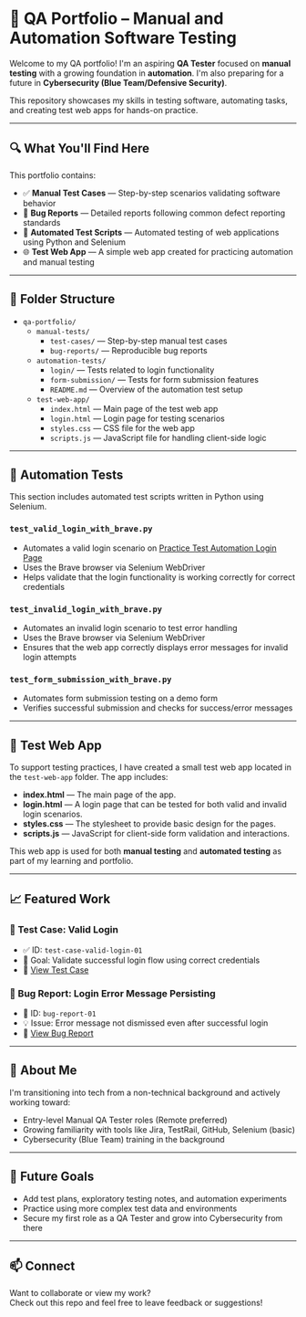 # 🧪 QA Portfolio – Manual and Automation Software Testing

Welcome to my QA portfolio! I'm an aspiring **QA Tester** focused on **manual testing** with a growing foundation in **automation**. I'm also preparing for a future in **Cybersecurity (Blue Team/Defensive Security)**.

This repository showcases my skills in testing software, automating tasks, and creating test web apps for hands-on practice.

---

## 🔍 What You'll Find Here

This portfolio contains:

- ✅ **Manual Test Cases** — Step-by-step scenarios validating software behavior
- 🐞 **Bug Reports** — Detailed reports following common defect reporting standards
- 🧪 **Automated Test Scripts** — Automated testing of web applications using Python and Selenium
- 🌐 **Test Web App** — A simple web app created for practicing automation and manual testing

---

## 📁 Folder Structure

- `qa-portfolio/`
  - `manual-tests/`
    - `test-cases/` — Step-by-step manual test cases
    - `bug-reports/` — Reproducible bug reports
  - `automation-tests/`
    - `login/` — Tests related to login functionality
    - `form-submission/` — Tests for form submission features
    - `README.md` — Overview of the automation test setup
  - `test-web-app/`
    - `index.html` — Main page of the test web app
    - `login.html` — Login page for testing scenarios
    - `styles.css` — CSS file for the web app
    - `scripts.js` — JavaScript file for handling client-side logic
---

## 🧪 Automation Tests

This section includes automated test scripts written in Python using Selenium.

### `test_valid_login_with_brave.py`
- Automates a valid login scenario on [Practice Test Automation Login Page](https://practicetestautomation.com/practice-test-login/)
- Uses the Brave browser via Selenium WebDriver
- Helps validate that the login functionality is working correctly for correct credentials

### `test_invalid_login_with_brave.py`
- Automates an invalid login scenario to test error handling
- Uses the Brave browser via Selenium WebDriver
- Ensures that the web app correctly displays error messages for invalid login attempts

### `test_form_submission_with_brave.py`
- Automates form submission testing on a demo form
- Verifies successful submission and checks for success/error messages

---

## 📁 Test Web App

To support testing practices, I have created a small test web app located in the `test-web-app` folder. The app includes:

- **index.html** — The main page of the app.
- **login.html** — A login page that can be tested for both valid and invalid login scenarios.
- **styles.css** — The stylesheet to provide basic design for the pages.
- **scripts.js** — JavaScript for client-side form validation and interactions.

This web app is used for both **manual testing** and **automated testing** as part of my learning and portfolio.

---

## 📈 Featured Work

### 🔹 Test Case: Valid Login
- ✅ ID: `test-case-valid-login-01`
- 🎯 Goal: Validate successful login flow using correct credentials
- 🔗 [View Test Case](./manual-tests/test-cases/test-case-valid-login-01.md)

### 🔹 Bug Report: Login Error Message Persisting
- 🐞 ID: `bug-report-01`
- 💡 Issue: Error message not dismissed even after successful login
- 🔗 [View Bug Report](./manual-tests/bug-reports/bug-report-01.md)

---

## 💼 About Me

I'm transitioning into tech from a non-technical background and actively working toward:
- Entry-level Manual QA Tester roles (Remote preferred)
- Growing familiarity with tools like Jira, TestRail, GitHub, Selenium (basic)
- Cybersecurity (Blue Team) training in the background

---

## 🚀 Future Goals

- Add test plans, exploratory testing notes, and automation experiments
- Practice using more complex test data and environments
- Secure my first role as a QA Tester and grow into Cybersecurity from there

---

## 📫 Connect

Want to collaborate or view my work?  
Check out this repo and feel free to leave feedback or suggestions!
